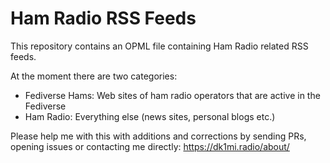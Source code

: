 # Ham Radio RSS Feeds

This repository contains an OPML file containing Ham Radio related RSS feeds.

At the moment there are two categories:

 * Fediverse Hams: Web sites of ham radio operators that are active in the Fediverse
 * Ham Radio: Everything else (news sites, personal blogs etc.)

Please help me with this with additions and corrections by sending PRs, opening issues or contacting me directly: https://dk1mi.radio/about/
